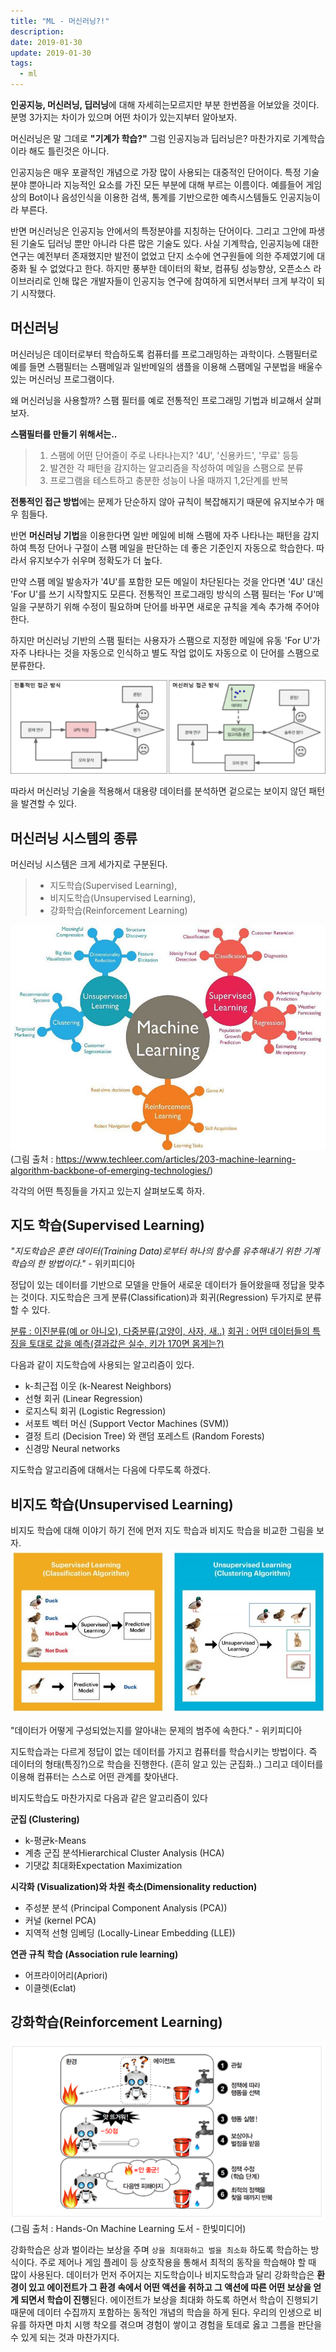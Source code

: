 ```yaml
---
title: "ML - 머신러닝?!"
description:
date: 2019-01-30
update: 2019-01-30
tags:
  - ml
---
```


**인공지능, 머신러닝, 딥러닝**에 대해 자세히는모르지만 부분 한번쯤을 어보았을 것이다. 분명 3가지는 차이가 있으며 어떤 차이가 있는지부터 알아보자.

머신러닝은 말 그데로 **"기계가  학습?"** 그럼 인공지능과 딥러닝은? 마찬가지로 기계학습이라 해도 틀린것은 아니다.

인공지능은 매우 포괄적인 개념으로 가장 많이 사용되는 대중적인 단어이다. 특정 기술 분야 뿐아니라 지능적인 요소를 가진 모든 부분에 대해 부르는 이름이다. 예를들어 게임상의 Bot이나 음성인식을 이용한 검색, 통계를 기반으로한 예측시스템들도 인공지능이라 부른다.

반면 머신러닝은 인공지능 안에서의 특정분야를 지칭하는 단어이다. 그리고 그안에 파생된 기술도 딥러닝 뿐만 아니라 다른 많은 기술도 있다. 사실 기계학습, 인공지능에 대한 연구는 예전부터 존재했지만 발전이 없었고 단지 소수에 연구원들에 의한 주제였기에 대중화 될 수 없었다고 한다. 하지만 풍부한 데이터의 확보, 컴퓨팅 성능향상, 오픈소스 라이브러리로 인해 많은 개발자들이 인공지능 연구에 참여하게 되면서부터 크게 부각이 되기 시작했다.

## 머신러닝

머신러닝은 데이터로부터 학습하도록 컴퓨터를 프로그래밍하는 과학이다. 스팸필터로 예를 들면 스팸필터는 스팸메일과 일반메일의 샘플을 이용해 스팸메일 구분법을 배울수 있는 머신러닝 프로그램이다.

왜 머신러닝을 사용할까? 스팸 필터를 예로 전통적인 프로그래밍 기법과 비교해서 살펴보자.

**스팸필터를 만들기 위해서는..**


> 1. 스팸에 어떤 단어즐이 주로 나타나는지? '4U', '신용카드', '무료' 등등
> 2. 발견한 각 패턴을 감지하는 알고리즘을 작성하여 메일을 스팸으로 분류
> 3. 프로그램을 테스트하고 충분한 성능이 나올 때까지 1,2단계를 반복


**전통적인 접근 방법**에는 문제가 단순하지 않아 규칙이 복잡해지기 때문에 유지보수가 매우 힘들다.

반면 **머신러닝 기법**을 이용한다면 일반 메일에 비해 스팸에 자주 나타나는 패턴을 감지하여 특정 단어나 구절이 스팸 메일을 판단하는 데 좋은 기준인지 자동으로 학습한다. 따라서 유지보수가 쉬우며 정확도가 더 높다.

만약 스팸 메일 발송자가 '4U'를 포함한 모든 메일이 차단된다는 것을 안다면 '4U' 대신 'For U'를 쓰기 시작할지도 모른다. 전통적인 프로그래밍 방식의 스팸 필터는 'For U'메일을 구분하기 위해 수정이 필요하며 단어를 바꾸면 새로운 규칙을 계속 추가해 주어야 한다.

하지만 머신러닝 기반의 스팸 필터는 사용자가 스팸으로 지정한 메일에 유동 'For U'가 자주 나타나는 것을 자동으로 인식하고 별도 작업 없이도 자동으로 이 단어를 스팸으로 분류한다.

![ori-ml](ori-ml.png)

따라서 머신러닝 기술을 적용해서 대용량 데이터를 분석하면 겉으로는 보이지 않던 패턴을 발견할 수 있다.

## 머신러닝 시스템의 종류

머신러닝 시스템은 크게 세가지로 구분된다. 

> - 지도학습(Supervised Learning),
> - 비지도학습(Unsupervised Learning), 
> - 강화학습(Reinforcement Learning)

![ml-2](ml-2.jpg)
(그림 출처 : <https://www.techleer.com/articles/203-machine-learning-algorithm-backbone-of-emerging-technologies/>)

각각의 어떤 특징들을 가지고 있는지 살펴보도록 하자.

## 지도 학습(Supervised Learning)

*"지도학습은 훈련 데이터(Training Data)로부터 하나의 함수를 유추해내기 위한 기계학습의 한 방법이다."* - 위키피디아

정답이 있는 데이터를 기반으로 모델을 만들어 새로운 데이터가 들어왔을때 정답을 맞추는 것이다.
지도학습은 크게 분류(Classification)과 회귀(Regression) 두가지로 분류할 수 있다.

<u>분류 : 이진분류(예 or 아니오), 다중분류(고양이, 사자, 새..)</u>
<u>회귀 : 어떤 데이터들의 특징을 토대로 값을 예측(결과값은 실수, 키가 170면 몸게는?)</u>

다음과 같이 지도학습에 사용되는 알고리즘이 있다.

- k-최근접 이웃 (k-Nearest Neighbors)
- 선형 회귀 (Linear Regression)
- 로지스틱 회귀 (Logistic Regression)
- 서포트 벡터 머신 (Support Vector Machines (SVM))
- 결정 트리 (Decision Tree) 와 랜덤 포레스트 (Random Forests)
- 신경망 Neural networks

지도학습 알고리즘에 대해서는 다음에 다루도록 하겠다.

## 비지도 학습(Unsupervised Learning)

비지도 학습에 대해 이야기 하기 전에 먼저 지도 학습과 비지도 학습을 비교한 그림을 보자.
![supervised-learning-diagram](supervised-learning-diagram.jpg)

"데이터가 어떻게 구성되었는지를 알아내는 문제의 범주에 속한다." - 위키피디아

지도학습과는 다르게 정답이 없는 데이터를 가지고 컴퓨터를 학습시키는 방법이다. 즉 데이터의 형태(특징?)으로 학습을 진행한다. (흔히 알고 있는 군집화..) 그리고 데이터를 이용해 컴퓨터는 스스로 어떤 관계를 찾아낸다.

비지도학습도 마찬가지로 다음과 같은 알고리즘이 있다

**군집 (Clustering)**

 - k-평균k-Means
 - 계층 군집 분석Hierarchical Cluster Analysis (HCA)
 - 기댓값 최대화Expectation Maximization

**시각화 (Visualization)와 차원 축소(Dimensionality reduction)**
 - 주성분 분석 (Principal Component Analysis (PCA))
 - 커널 (kernel PCA)
 - 지역적 선형 임베딩 (Locally-Linear Embedding (LLE))

**연관 규칙 학습 (Association rule learning)**
 - 어프라이어리(Apriori)
 - 이클렛(Eclat)

## 강화학습(Reinforcement Learning)

![reinforce](reinforce.png)
(그림 출처 : Hands-On Machine Learning 도서 - 한빛미디어)

강화학습은 상과 벌이라는 보상을 주며 `상을 최대화하고 벌을 최소화` 하도록 학습하는 방식이다. 주로 제어나 게임 플레이 등 상호작용을 통해서 최적의 동작을 학습해야 할 때 많이 사용된다. 데이터가 먼저 주어지는 지도학습이나 비지도학습과 달리 강화학습은 **환경이 있고 에이전트가 그 환경 속에서 어떤 액션을 취하고 그 액션에 따른 어떤 보상을 얻게 되면서 학습이 진행**된다. 에이전트가 보상을 최대화 하도록 하면서 학습이 진행되기 때문에 데이터 수집까지 포함하는 동적인 개념의 학습을 하게 된다. 우리의 인생으로 비유를 하자면 마치 시행 착오를 겪으며 경험이 쌓이고 경험을 토데로 옳고 그름을 판단을 수 있게 되는 것과 마찬가지다. 